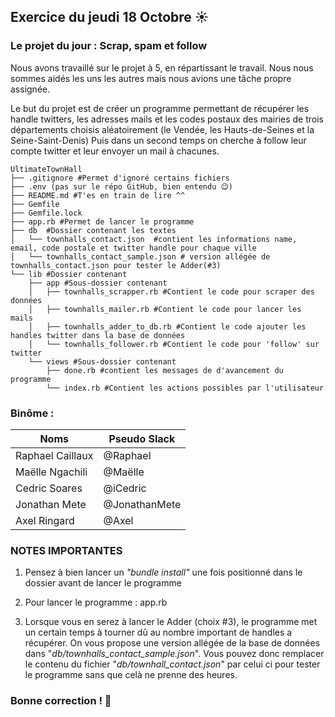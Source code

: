 ## Exercice du jeudi 18 Octobre :sunny: 


### Le projet du jour : Scrap, spam et follow 

Nous avons travaillé sur le projet à 5, en répartissant le travail.
Nous nous sommes aidés les uns les autres mais nous avions une tâche propre assignée.

Le but du projet est de créer un programme permettant de récupérer 
les handle twitters, les adresses mails et les codes postaux des mairies de trois départements choisis aléatoirement (le Vendée, les Hauts-de-Seines et la Seine-Saint-Denis)
Puis dans un second temps on cherche à follow leur compte twitter et leur envoyer un mail à chacunes.


```
UltimateTownHall
├── .gitignore #Permet d'ignoré certains fichiers
├── .env (pas sur le répo GitHub, bien entendu 😉)
├── README.md #T'es en train de lire ^^
├── Gemfile 
├── Gemfile.lock
├── app.rb #Permet de lancer le programme
├── db  #Dossier contenant les textes
│   └── townhalls_contact.json  #contient les informations name, email, code postale et twitter handle pour chaque ville
│   └── townhalls_contact_sample.json # version allégée de townhalls_contact.json pour tester le Adder(#3)
└── lib #Dossier contenant
    ├── app #Sous-dossier contenant
    │   ├── townhalls_scrapper.rb #Contient le code pour scraper des données
    │   ├── townhalls_mailer.rb #Contient le code pour lancer les mails
    │   ├── townhalls_adder_to_db.rb #Contient le code ajouter les handles twitter dans la base de données
    │   └── townhalls_follower.rb #Contient le code pour 'follow' sur twitter
    └── views #Sous-dossier contenant
        ├── done.rb #contient les messages de d'avancement du programme
        └── index.rb #Contient les actions possibles par l'utilisateur

```   
### Binôme :
Noms | Pseudo Slack
------------ | -------------
Raphael Caillaux| @Raphael
Maëlle Ngachili|@Maëlle
Cedric Soares|@iCedric
Jonathan Mete|@JonathanMete
Axel Ringard|@Axel

### NOTES IMPORTANTES
<ol><li>Pensez à bien lancer un <em>"bundle install"</em> une fois positionné dans le dossier avant de lancer le programme</li>
    <li><p>Pour lancer le programme : app.rb</p></lu>
    </li>
    <li>Lorsque vous en serez à lancer le Adder (choix #3), le programme met un certain temps à tourner dû au nombre important de handles a récupérer. On vous propose une version allégée de la base de données dans "<em>db/townhalls_contact_sample.json</em>". Vous pouvez donc remplacer le contenu du fichier "<em>db/townhall_contact.json</em>" par celui ci pour tester le programme sans que celà ne prenne des heures.</li>
</ol>

### Bonne correction !   :poop:
